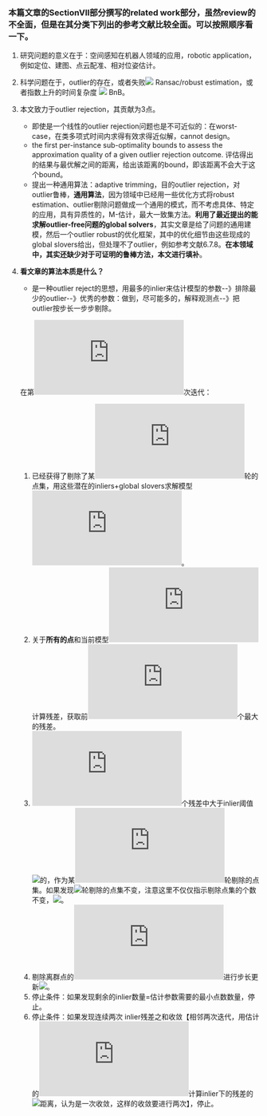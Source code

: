 ### 本篇文章的SectionVII部分撰写的related work部分，虽然review的不全面，但是在其分类下列出的参考文献比较全面。可以按照顺序看一下。

1. 研究问题的意义在于：空间感知在机器人领域的应用，robotic application，例如定位、建图、点云配准、相对位姿估计。
2. 科学问题在于，outlier的存在，或者失败![](http://latex.codecogs.com/gif.latex?\\rightarrow) Ransac/robust estimation，或者指数上升的时间复杂度 ![](http://latex.codecogs.com/gif.latex?\\rightarrow)  BnB。
3. 本文致力于outlier rejection，其贡献为3点。
    + 即使是一个线性的outlier rejection问题也是不可近似的：在worst-case，在类多项式时间内求得有效求得近似解，cannot design。
    + the first per-instance sub-optimality bounds to assess the approximation quality of a given outlier rejection outcome. 评估得出的结果与最优解之间的距离，给出该距离的bound，即该距离不会大于这个bound。
    + 提出一种通用算法：adaptive trimming，目的outlier rejection，对outlier鲁棒，**通用算法**，因为领域中已经用一些优化方式将robust estimation、outlier剔除问题做成一个通用的模式，而不考虑具体、特定的应用，具有异质性的，M-估计，最大一致集方法。**利用了最近提出的能求解outlier-free问题的global solvers**，其实文章是给了问题的通用建模，然后一个outlier robust的优化框架，其中的优化细节由这些现成的global slovers给出，但处理不了outlier，例如参考文献6.7.8。**在本领域中，其实还缺少对于可证明的鲁棒方法，本文进行填补**。
4. **看文章的算法本质是什么？**
    + 是一种outlier reject的思想，用最多的inlier来估计模型的参数--》排除最少的outlier--》优秀的参数：做到，尽可能多的，解释观测点--》把outlier按步长一步步剔除。

   在第![](http://latex.codecogs.com/gif.latex?\$k$)次迭代：
    1. 已经获得了剔除了某![](http://latex.codecogs.com/gif.latex?\$k-1$)轮的点集，用这些潜在的inliers+global slovers求解模型![](http://latex.codecogs.com/gif.latex?\$x$)。
    2. 关于**所有的点**和当前模型![](http://latex.codecogs.com/gif.latex?\$x$)计算残差，获取前![](http://latex.codecogs.com/gif.latex?\$g$)个最大的残差。
    3. ![](http://latex.codecogs.com/gif.latex?\$g$)个残差中大于inlier阈值![](http://latex.codecogs.com/gif.latex?\\sigma)的，作为某![](http://latex.codecogs.com/gif.latex?\$k$)轮剔除的点集。如果发现![](http://latex.codecogs.com/gif.latex?\{k-1,k})轮剔除的点集不变，注意这里不仅仅指示剔除点集的个数不变，![](http://latex.codecogs.com/gif.latex?\\sigma=\gamma*\sigma,\gamma<1)。    
    3. 剔除离群点的![](http://latex.codecogs.com/gif.latex?\$g$)进行步长更新![](http://latex.codecogs.com/gif.latex?\{g=g+\bar{g}})。
    4. 停止条件：如果发现剩余的inlier数量=估计参数需要的最小点数数量，停止。
    5. 停止条件：如果发现连续两次 inlier残差之和收敛【相邻两次迭代，用估计的![](http://latex.codecogs.com/gif.latex?\$x$)计算inlier下的残差的![](http://latex.codecogs.com/gif.latex?\L_2)距离，认为是一次收敛，这样的收敛要进行两次】，停止。
